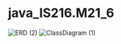 # java_IS216.M21_6
![ERD (2)](https://user-images.githubusercontent.com/87002579/167429787-5b799979-c0f7-4c64-a423-0093c3b104d7.jpg)
![ClassDiagram (1)](https://user-images.githubusercontent.com/87002579/167472249-9f6545fe-a6dd-4136-b08f-c811cfa3e0f2.jpeg)
